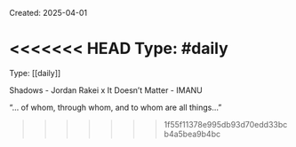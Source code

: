 Created: 2025-04-01

<<<<<<< HEAD
Type: #daily
=======
Type: [[daily]]

Shadows - Jordan Rakei x It Doesn’t Matter - IMANU

“… of whom, through whom, and to whom are all things…”
>>>>>>> 1f55f11378e995db93d70edd33bcb4a5bea9b4bc
